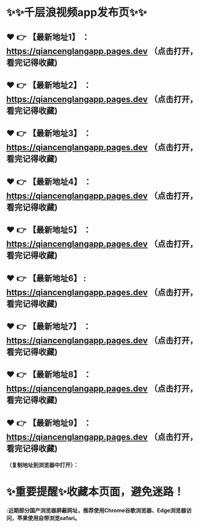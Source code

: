 # :sparkles::sparkles:千层浪视频app发布页:sparkles::sparkles:

 :heart: :point_right: 【最新地址1】 ：https://qiancenglangapp.pages.dev   （点击打开，看完记得收藏)
 ------
 :heart: :point_right: 【最新地址2】 ：https://qiancenglangapp.pages.dev   （点击打开，看完记得收藏)
 ------
 :heart: :point_right: 【最新地址3】 ：https://qiancenglangapp.pages.dev   （点击打开，看完记得收藏)
 ------
 :heart: :point_right: 【最新地址4】 ：https://qiancenglangapp.pages.dev   （点击打开，看完记得收藏)
 ------
 :heart: :point_right: 【最新地址5】 ：https://qiancenglangapp.pages.dev   （点击打开，看完记得收藏)
 ------
 :heart: :point_right: 【最新地址6】 : https://qiancenglangapp.pages.dev  （点击打开，看完记得收藏)
 ------
 :heart: :point_right: 【最新地址7】 ：https://qiancenglangapp.pages.dev   （点击打开，看完记得收藏)
 ------
 :heart: :point_right: 【最新地址8】 ：https://qiancenglangapp.pages.dev   （点击打开，看完记得收藏)
 ------
 :heart: :point_right: 【最新地址9】 ：https://qiancenglangapp.pages.dev  （点击打开，看完记得收藏)
  ------

  
#### （复制地址到浏览器中打开）：
# :sparkles:重要提醒:sparkles:收藏本页面，避免迷路！
#### :近期部分国产浏览器屏蔽网址，推荐使用Chrome谷歌浏览器、Edge浏览器访问，苹果使用自带浏览safari。
